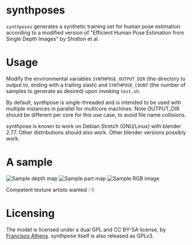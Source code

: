 # synthposes

`synthposes` generates a synthetic training set for human pose estimation according to a modified version of "Efficient Human Pose Estimation from Single Depth Images" by Shotton et al.

# Usage

Modify the environmental variables `SYNTHPOSE_OUTPUT_DIR` (the directory to output to, ending with a trailing slash) and `SYNTHPOSE_COUNT` (the number of samples to generate as desired) upon invoking `test.sh`.

By default, synthpose is single-threaded and is intended to be used with multiple instances in parallel for multicore machines. Note OUTPUT_DIR should be different per core for this use case, to avoid file name collisions.

synthpose is known to work on Debian Stretch (GNU/Linux) with blender 2.77. Other distributions should also work. Other blender versions possibly work.

# A sample

![Sample depth map](samples/render_8_depth.png)
![Sample part map](samples/render_8_parts.png)
![Sample RGB image](samples/render_8_rgb.png)

Competent texture artists wanted :-)

# Licensing
The model is licensed under a dual GPL and CC BY-SA license, by [Francisco Athens](https://github.com/FreeLikeGNU). synthpose itself is also released as GPLv3.
